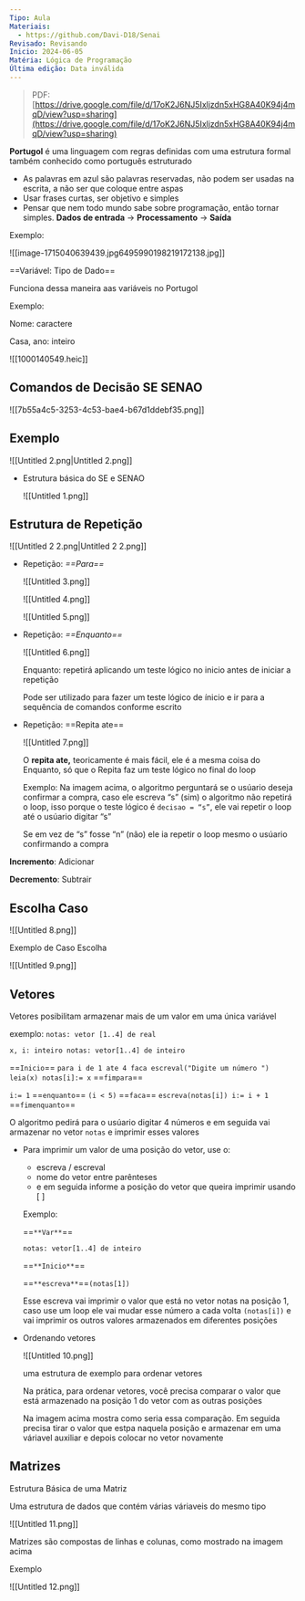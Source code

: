 ```yaml
---
Tipo: Aula
Materiais:
  - https://github.com/Davi-D18/Senai
Revisado: Revisando
Inicio: 2024-06-05
Matéria: Lógica de Programação
Última edição: Data inválida
---
```

> PDF: [https://drive.google.com/file/d/17oK2J6NJ5Ixljzdn5xHG8A40K94j4mqD/view?usp=sharing](https://drive.google.com/file/d/17oK2J6NJ5Ixljzdn5xHG8A40K94j4mqD/view?usp=sharing)

**Portugol** é uma linguagem com regras definidas com uma estrutura formal também conhecido como português estruturado

- As palavras em azul são palavras reservadas, não podem ser usadas na escrita, a não ser que coloque entre aspas
- Usar frases curtas, ser objetivo e simples
- Pensar que nem todo mundo sabe sobre programação, então tornar simples. **Dados de entrada** → **Processamento** → **Saída**

Exemplo:

![[image-1715040639439.jpg6495990198219172138.jpg]]

==Variável: Tipo de Dado==

Funciona dessa maneira aas variáveis no Portugol

Exemplo:

Nome: caractere

Casa, ano: inteiro

![[1000140549.heic]]

## Comandos de Decisão SE SENAO

![[7b55a4c5-3253-4c53-bae4-b67d1ddebf35.png]]

## Exemplo

![[Untitled 2.png|Untitled 2.png]]

  

- Estrutura básica do SE e SENAO
    
    ![[Untitled 1.png]]
    
      
    

## Estrutura de Repetição

![[Untitled 2 2.png|Untitled 2 2.png]]

- Repetição: _==Para==_
    
    ![[Untitled 3.png]]
    
    ![[Untitled 4.png]]
    
    ![[Untitled 5.png]]
    
- Repetição: _==Enquanto==_
    
    ![[Untitled 6.png]]
    
    Enquanto: repetirá aplicando um teste lógico no inicio antes de iniciar a repetição
    
    Pode ser utilizado para fazer um teste lógico de ínicio e ir para a sequência de comandos conforme escrito
    
- Repetição: ==Repita ate==
    
    ![[Untitled 7.png]]
    
    O **repita ate,** teoricamente é mais fácil, ele é a mesma coisa do Enquanto, só que o Repita faz um teste lógico no final do loop
    
    Exemplo: Na imagem acima, o algoritmo perguntará se o usúario deseja confirmar a compra, caso ele escreva “s” (sim) o algoritmo não repetirá o loop, isso porque o teste lógico é `decisao = “s”`, ele vai repetir o loop até o usúario digitar “s”
    
    Se em vez de “s” fosse “n” (não) ele ia repetir o loop mesmo o usúario confirmando a compra
    

**Incremento**: Adicionar

**Decremento**: Subtrair

## Escolha Caso

![[Untitled 8.png]]

Exemplo de Caso Escolha

![[Untitled 9.png]]

  

## Vetores

Vetores posibilitam armazenar mais de um valor em uma única variável

exemplo: `notas: vetor [1..4] de real`

`x, i: inteiro notas: vetor[1..4] de inteiro`

==`Inicio`== `para i de 1 ate 4 faca escreval("Digite um número ") leia(x) notas[i]:= x` ==`fimpara`==

`i:= 1` ==`enquanto`== `(i < 5)` ==`faca`== `escreva(notas[i]) i:= i + 1` ==`fimenquanto`==

O algoritmo pedirá para o usúario digitar 4 números e em seguida vai armazenar no vetor `notas` e imprimir esses valores

- Para imprimir um valor de uma posição do vetor, use o:
    
    - escreva / escreval
    - nome do vetor entre parênteses
    - e em seguida informe a posição do vetor que queira imprimir usando [ ]
    
    Exemplo:
    
    ==`**Var**`==
    
    `notas: vetor[1..4] de inteiro`
    
    ==`**Inicio**`==
    
    ==`**escreva**`==`(notas[1])`
    
    Esse escreva vai imprimir o valor que está no vetor notas na posição 1, caso use um loop ele vai mudar esse número a cada volta `(notas[i])` e vai imprimir os outros valores armazenados em diferentes posições
    
- Ordenando vetores
    
    ![[Untitled 10.png]]
    
    uma estrutura de exemplo para ordenar vetores
    
    Na prática, para ordenar vetores, você precisa comparar o valor que está armazenado na posição 1 do vetor com as outras posições
    
    Na imagem acima mostra como seria essa comparação. Em seguida precisa tirar o valor que estpa naquela posição e armazenar em uma váriavel auxiliar e depois colocar no vetor novamente
    

  

## Matrizes

Estrutura Básica de uma Matriz

Uma estrutura de dados que contém várias váriaveis do mesmo tipo

![[Untitled 11.png]]

Matrizes são compostas de linhas e colunas, como mostrado na imagem acima

Exemplo

![[Untitled 12.png]]